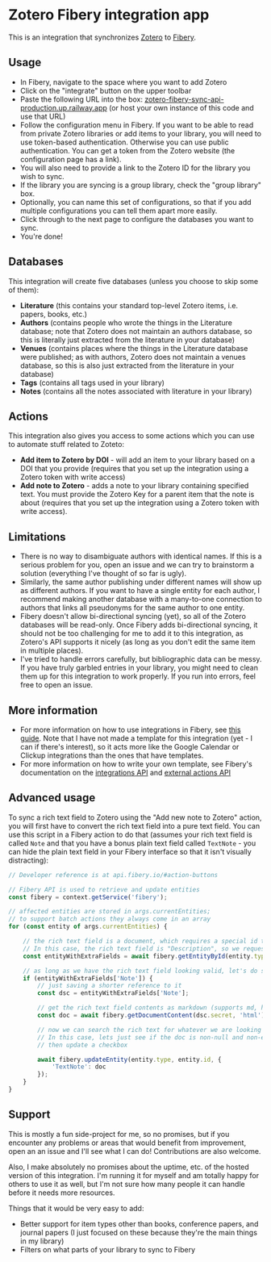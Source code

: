 # Zotero Fibery integration app

This is an integration that synchronizes [Zotero](https://www.zotero.org/) to [Fibery](https://fibery.io/).

## Usage

- In Fibery, navigate to the space where you want to add Zotero
- Click on the "integrate" button on the upper toolbar
- Paste the following URL into the box: [zotero-fibery-sync-api-production.up.railway.app](zotero-fibery-sync-api-production.up.railway.app) (or host your own instance of this code and use that URL)
- Follow the configuration menu in Fibery. If you want to be able to read from private Zotero libraries or add items to your library, you will need to use token-based authentication. Otherwise you can use public authentication. You can get a token from the Zotero website (the configuration page has a link).
- You will also need to provide a link to the Zotero ID for the library you wish to sync.
- If the library you are syncing is a group library, check the "group library" box.
- Optionally, you can name this set of configurations, so that if you add multiple configurations you can tell them apart more easily.
- Click through to the next page to configure the databases you want to sync.
- You're done!

## Databases

This integration will create five databases (unless you choose to skip some of them):

- **Literature** (this contains your standard top-level Zotero items, i.e. papers, books, etc.)
- **Authors** (contains people who wrote the things in the Literature database; note that Zotero does not maintain an authors database, so this is literally just extracted from the literature in your database)
- **Venues** (contains places where the things in the Literature database were published; as with authors, Zotero does not maintain a venues database, so this is also just extracted from the literature in your database)
- **Tags** (contains all tags used in your library)
- **Notes** (contains all the notes associated with literature in your library)

## Actions

This integration also gives you access to some actions which you can use to automate stuff related to Zoteto:

- **Add item to Zotero by DOI** - will add an item to your library based on a DOI that you provide (requires that you set up the integration using a Zotero token with write access)
- **Add note to Zotero** - adds a note to your library containing specified text. You must provide the Zotero Key for a parent item that the note is about (requires that you set up the integration using a Zotero token with write access).

## Limitations

- There is no way to disambiguate authors with identical names. If this is a serious problem for you, open an issue and we can try to brainstorm a solution (everything I've thought of so far is ugly).
- Similarly, the same author publishing under different names will show up as different authors. If you want to have a single entity for each author, I recommend making another database with a many-to-one connection to authors that links all pseudonyms for the same author to one entity.
- Fibery doesn't allow bi-directional syncing (yet), so all of the Zotero databases will be read-only. Once Fibery adds bi-directional syncing, it should not be too challenging for me to add it to this integration, as Zotero's API supports it nicely (as long as you don't edit the same item in multiple places).
- I've tried to handle errors carefully, but bibliographic data can be messy. If you have truly garbled entries in your library, you might need to clean them up for this integration to work properly. If you run into errors, feel free to open an issue.

## More information

- For more information on how to use integrations in Fibery, see [this guide](https://the.fibery.io/@public/User_Guide/Guide/Integration-Templates-68). Note that I have not made a template for this integration (yet - I can if there's interest), so it acts more like the Google Calendar or Clickup integrations than the ones that have templates.
- For more information on how to write your own template, see Fibery's documentation on the [integrations API](https://api.fibery.io/apps.html#integrations-api-overview) and [external actions API](https://api.fibery.io/external-actions.html#external-actions-api-overview)

## Advanced usage

To sync a rich text field to Zotero using the "Add new note to Zotero" action, you will first have to convert the rich text field into a pure text field. You can use this script in a Fibery action to do that (assumes your rich text field is called `Note` and that you have a bonus plain text field called `TextNote` - you can hide the plain text field in your Fibery interface so that it isn't visually distracting):

```js
// Developer reference is at api.fibery.io/#action-buttons

// Fibery API is used to retrieve and update entities
const fibery = context.getService('fibery');

// affected entities are stored in args.currentEntities;
// to support batch actions they always come in an array
for (const entity of args.currentEntities) {

    // the rich text field is a document, which requires a special id to get access to
    // In this case, the rich text field is "Description", so we request that field be included
    const entityWithExtraFields = await fibery.getEntityById(entity.type, entity.id, ['Note']);

    // as long as we have the rich text field looking valid, let's do something with it
    if (entityWithExtraFields['Note']) {
        // just saving a shorter reference to it
        const dsc = entityWithExtraFields['Note'];

        // get the rich text field contents as markdown (supports md, html, and json)
        const doc = await fibery.getDocumentContent(dsc.secret, 'html');

        // now we can search the rich text for whatever we are looking for
        // In this case, lets just see if the doc is non-null and non-empty, 
        // then update a checkbox

        await fibery.updateEntity(entity.type, entity.id, {
            'TextNote': doc
        });
    }
}
```

## Support

This is mostly a fun side-project for me, so no promises, but if you encounter any problems or areas that would benefit from improvement, open an an issue and I'll see what I can do! Contributions are also welcome.

Also, I make absolutely no promises about the uptime, etc. of the hosted version of this integration. I'm running it for myself and am totally happy for others to use it as well, but I'm not sure how many people it can handle before it needs more resources.

Things that it would be very easy to add:

- Better support for item types other than books, conference papers, and journal papers (I just focused on these because they're the main things in my library)
- Filters on what parts of your library to sync to Fibery
